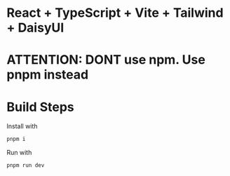 # React + TypeScript + Vite + Tailwind + DaisyUI

# ATTENTION: DONT use npm. Use pnpm instead

# Build Steps
Install with 
```bash 
pnpm i
```
Run with 
```bash
pnpm run dev
````
